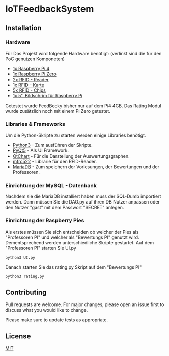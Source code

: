 # IoTFeedbackSystem

## Installation

### Hardware
Für Das Projekt wird folgende Hardware benötigt: (verlinkt sind die für den PoC genutzen Komponeten)
  -  [1x Raspberry Pi 4](https://www.amazon.de/dp/B07W7Q6ZC9/?coliid=IZF6YUG2OX3TS&colid=2X693NO2NPXBG&psc=1&ref_=lv_ov_lig_dp_it)
  -  [1x Raspberry Pi Zero](https://www.amazon.de/dp/B072LWBL37/?coliid=I1YLWHU8D9MAOJ&colid=2X693NO2NPXBG&psc=0&ref_=lv_ov_lig_dp_it)
  - [2x RFID - Reader](https://www.amazon.de/dp/B076HSDF2Y/?coliid=I2YK48HJ96HRZJ&colid=2X693NO2NPXBG&psc=1&ref_=lv_ov_lig_dp_it)
  - [1x RFID - Karte](https://www.amazon.de/dp/B076HSDF2Y/?coliid=I2YK48HJ96HRZJ&colid=2X693NO2NPXBG&psc=1&ref_=lv_ov_lig_dp_it)
  - [5x RFID - Chips](https://www.amazon.de/dp/B076HSDF2Y/?coliid=I2YK48HJ96HRZJ&colid=2X693NO2NPXBG&psc=1&ref_=lv_ov_lig_dp_it)
  - [1x 5'' Bildschrim für Raspberry Pi](https://www.amazon.de/dp/B07YCBWRQP/?coliid=I2CIO40FHBZFQE&colid=2X693NO2NPXBG&psc=1&ref_=lv_ov_lig_dp_it)
  
Getestet wurde FeedBecky bisher nur auf dem Pi4 4GB. Das Rating Modul wurde zusätzlich noch mit einem Pi Zero getestet.


### Libraries & Frameworks
Um die Python-Skripte zu starten werden einige Libraries benötigt.
  - [Python3](https://www.python.org/) - Zum ausführen der Skripte.
  - [PyQt5](https://pypi.org/project/PyQt5/)  - Als UI Framework.
  - [QtChart](https://doc.qt.io/qt-5/qtcharts-index.html) - Für die Darstellung der Auswertungsgraphen.
  - [mfrc522](https://github.com/miguelbalboa/rfid) - Librarie für den RFID-Reader.
  - [MariaDB](https://mariadb.com/) - Zum speichern der Vorlesungen, der Bewertungen und der Professoren.



### Einrichtung der MySQL - Datenbank
Nachdem sie die MariaDB installiert haben muss der SQL-Dumb importiert werden. Dann müssen Sie die DAO.py auf ihren DB Nutzer anpassen oder den Nutzer "gast" mit dem Passwort "SECRET" anlegen. 

### Einrichtung der Raspberry Pies
Als erstes müssen Sie sich entscheiden ob welcher der Pies als "Professoren PI" und welcher als "Bewertungs PI" genutzt wird. Dementsprechend werden unterschiedliche Skripte gestartet. Auf dem "Professoren PI" starten Sie UI.py

```bash
python3 UI.py
```

Danach starten Sie das rating.py Skript auf dem "Bewertungs PI"
```bash
python3 rating.py
```

## Contributing
Pull requests are welcome. For major changes, please open an issue first to discuss what you would like to change.

Please make sure to update tests as appropriate.

## License
[MIT](https://choosealicense.com/licenses/mit/)
